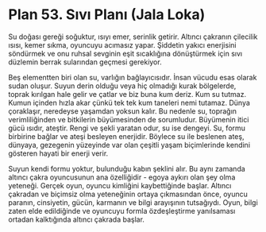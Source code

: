 # Plan 53. Sıvı Planı (Jala Loka)

Su doğası gereği soğuktur, ısıyı emer, serinlik getirir. Altıncı çakranın çilecilik ısısı, kemer sıkma, oyuncuyu acımasız yapar. Şiddetin yakıcı enerjisini söndürmek ve onu ruhsal sevginin eşit sıcaklığına dönüştürmek için sıvı düzlemin berrak sularından geçmesi gerekiyor.

Beş elementten biri olan su, varlığın bağlayıcısıdır. İnsan vücudu esas olarak sudan oluşur. Suyun derin olduğu veya hiç olmadığı kurak bölgelerde, toprak kırılgan hale gelir ve çatlar ve biz buna kum deriz. Kum su tutmaz. Kumun içinden hızla akar çünkü tek tek kum taneleri nemi tutamaz. Dünya çoraklaşır, neredeyse yaşamdan yoksun kalır. Bu nedenle su, toprağın verimliliğinden ve bitkilerin büyümesinden de sorumludur. Büyümenin itici gücü ısıdır, ateştir. Rengi ve şekli yaratan odur, su ise dengeyi. Su, formu birbirine bağlar ve ateşi besleyen enerjidir. Böylece su ile beslenen ateş, dünyaya, gezegenin yüzeyinde var olan çeşitli yaşam biçimlerinde kendini gösteren hayati bir enerji verir.

Suyun kendi formu yoktur, bulunduğu kabın şeklini alır. Bu aynı zamanda altıncı çakra oyuncusunun ana özelliğidir - egoya aykırı olan şey olma yeteneği. Gerçek oyun, oyuncu kimliğini kaybettiğinde başlar. Altıncı çakradan ve biçimsiz olma yeteneğinin ortaya çıkmasından önce, oyuncu paranın, cinsiyetin, gücün, karmanın ve bilgi arayışının tutsağıydı. Oyun, bilgi zaten elde edildiğinde ve oyuncuyu formla özdeşleştirme yanılsaması ortadan kalktığında altıncı çakrada başlar.
